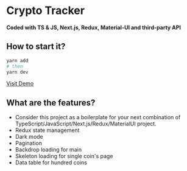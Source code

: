 # Crypto Tracker

**Coded with TS & JS, Next.js, Redux, Material-UI and third-party API**
## How to start it?

```bash
yarn add
# then
yarn dev
```


[Visit Demo](https://crypto-tracker-brown.vercel.app/)


## What are the features?

* Consider this project as a boilerplate for your next combination of TypeScript/JavaScript/Next.js/Redux/MaterialUI project.
* Redux state management
* Dark mode
* Pagination
* Backdrop loading for main
* Skeleton loading for single coin's page
* Data table for hundred coins

